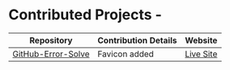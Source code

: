 # Contributed Projects -

| **Repository**         | **Contribution Details**                                                                                      | **Website**                                       |
|------------------------|----------------------------------------------------------------------------------------------------------------|---------------------------------------------------|
| [GitHub-Error-Solve](https://github.com/devvsakib/github-error-solve) | Favicon added                                                                                                              | [Live Site](https://github-error-solve.vercel.app/) |